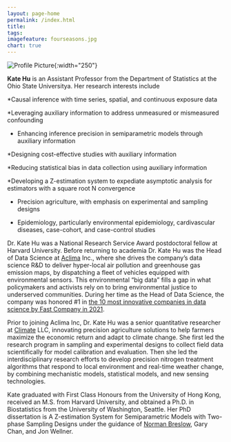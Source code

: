 ```yaml
---
layout: page-home
permalink: /index.html
title: 
tags: 
imagefeature: fourseasons.jpg
chart: true
---
```


![Profile Picture](profile.png){:width="250"}

 **Kate Hu** is an Assistant Professor from the Department of Statistics at the Ohio State Universitya. Her research interests  include


 *Causal inference with time series, spatial, and continuous exposure data

 *Leveraging auxiliary information to address unmeasured or mismeasured confounding

* Enhancing inference precision in semiparametric models through auxiliary information

*Designing cost-effective studies with auxiliary information

*Reducing statistical bias in data collection using auxiliary information

*Developing a Z-estimation system to expediate asymptotic analysis for  estimators with a square root N convergence

* Precision agriculture, with emphasis on experimental and sampling designs

* Epidemiology, particularly environmental epidemiology, cardivascular diseases, case-cohort, and case-control studies
  

Dr. Kate Hu was a National Research Service Award postdoctoral fellow at Harvard University. Before returning to academia  Dr. Kate Hu was the Head of Data Science at [Aclima](https://air.health/) Inc., where she drives the company’s data science R&D to deliver hyper-local air pollution and greenhouse gas emission maps, by dispatching a fleet of vehicles equipped with environmental sensors. This environmental “big data” fills a  gap in what policymakers and activists rely on to bring environmental justice to underserved communities.  During her time as the Head of Data Science, the company was honored #1 in [the 10 most innovative companies in data science by Fast Company in 2021](https://www.fastcompany.com/90600170/data-science-most-innovative-companies-2021).

Prior to joining Aclima Inc, Dr. Kate Hu was a senior quantitative researcher at [Climate](https://climate.com/features/variable-rate-seeding/) LLC, innovating precision agriculture solutions to help farmers maximize the economic return and adapt to climate change.  She first led the research program in sampling and experimental designs to collect field data scientifically for model calibration and evaluation. Then she led the interdisciplinary research efforts to develop precision nitrogen treatment algorithms that respond to local environment and real-time weather change,  by combining mechanistic models, statistical models, and new sensing technologies. 

Kate graduated with First Class Honours from the University of Hong Kong, received an M.S. from Harvard University, and obtained a Ph.D. in Biostatistics from the University of Washington, Seattle. Her PhD dissertation is A Z-estimation System for Semiparametric Models with Two-phase Sampling Designs under the guidance of [Norman Breslow](https://www.seattletimes.com/seattle-news/obituaries/dr-norman-breslow-74-dies-uw-biostatistician-led-to-advances-in-medical-research/), Gary Chan, and Jon Wellner. 
   
